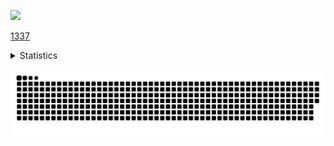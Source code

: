 <p align="left">
  <img src="https://komarev.com/ghpvc/?username=RadonCoding&label=Visitor count&color=292f33&style=for-the-badge"/>
</p>

[1337](https://radoncoding.github.io/)

<details> <summary>Statistics</summary> <table> <tr> <td><img src=“https://github-readme-stats.vercel.app/api?username=RadonCoding&hide_border=true&show_icons=true&include_all_commits=true&show_icons=true&theme=dracula” width=“400” height=“200”/></td> <td><img src=“https://github-readme-stats.vercel.app/api/top-langs/?username=RadonCoding&hide_border=true&layout=compact&show_icons=true&theme=dracula” width=“400” height=“200”/></td> </tr> <tr> <td colspan=“2”><img src=“https://raw.githubusercontent.com/RadonCoding/RadonCoding/output/github-contribution-grid-snake-dark.svg#gh-dark-mode-only” width=“100%”/></td> </tr> </table> </details>

![](https://raw.githubusercontent.com/RadonCoding/RadonCoding/output/github-contribution-grid-snake-dark.svg#gh-dark-mode-only)
